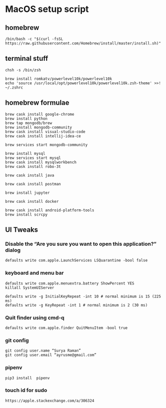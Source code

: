 # MacOS setup script


## homebrew
```
/bin/bash -c "$(curl -fsSL https://raw.githubusercontent.com/Homebrew/install/master/install.sh)"
```

## terminal stuff

```
chsh -s /bin/zsh

brew install romkatv/powerlevel10k/powerlevel10k
echo 'source /usr/local/opt/powerlevel10k/powerlevel10k.zsh-theme' >>! ~/.zshrc
```

## homebrew formulae

```
brew cask install google-chrome
brew install python
brew tap mongodb/brew
brew install mongodb-community
brew cask install visual-studio-code
brew cask install intellij-idea-ce

brew services start mongodb-community

brew install mysql
brew services start mysql
brew cask install mysqlworkbench
brew cask install robo-3t

brew cask install java

brew cask install postman

brew install jupyter

brew cask install docker

brew cask install android-platform-tools
brew install scrcpy
```

## UI Tweaks

### Disable the “Are you sure you want to open this application?” dialog
```
defaults write com.apple.LaunchServices LSQuarantine -bool false
```

### keyboard and menu bar

```
defaults write com.apple.menuextra.battery ShowPercent YES
killall SystemUIServer

defaults write -g InitialKeyRepeat -int 10 # normal minimum is 15 (225 ms)
defaults write -g KeyRepeat -int 1 # normal minimum is 2 (30 ms)
```

### Quit finder using cmd-q
```
defaults write com.apple.finder QuitMenuItem -bool true
```

### git config

```
git config user.name “Surya Raman”
git config user.email “ayrusme@gmail.com”
```

### pipenv 
```
pip3 install  pipenv
```

### touch id for sudo
```
https://apple.stackexchange.com/a/306324
```
